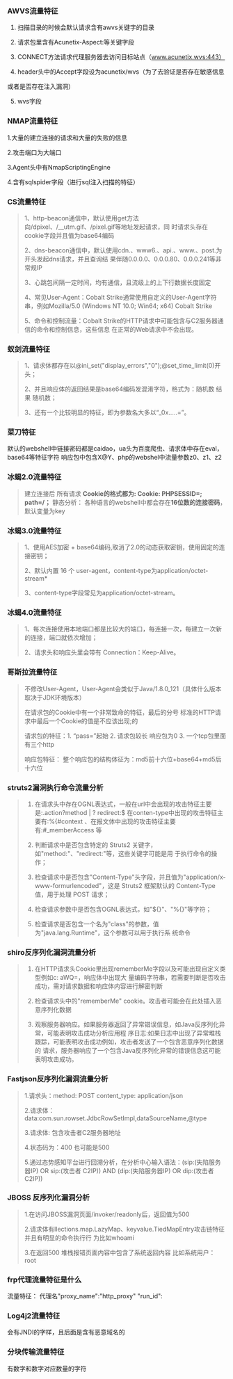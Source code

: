 ### AWVS流量特征

1. 扫描目录的时候会默认请求含有awvs关键字的目录

2. 请求包里含有Acunetix-Aspect:等关键字段

3. CONNECT方法请求代理服务器去访问目标站点（www.acunetix.wvs:443）

4. header头中的Accept字段设为acunetix/wvs（为了去验证是否存在敏感信息

或者是否存在注入漏洞）

5. wvs字段

### NMAP流量特征

1.大量的建立连接的请求和大量的失败的信息

2.攻击端口为大端口

3.Agent头中有NmapScriptingEngine

4.含有sqlspider字段（进行sql注入扫描的特征）

### CS流量特征

> 1、http-beacon通信中，默认使用get方法向/dpixel、/__utm.gif、/pixel.gif等地址发起请求，同 时请求头存在cookie字段并且值为base64编码
>
> 2、dns-beacon通信中，默认使用cdn.、www6.、api.、www.、post.为开头发起dns请求，并且查询结 果伴随0.0.0.0、0.0.0.80、0.0.0.241等非常规IP
>
> 3、心跳包间隔一定时间，均有通信，且流级上的上下行数据长度固定
>
> 4、常见User-Agent：Cobalt Strike通常使用自定义的User-Agent字符串，例如Mozilla/5.0 (Windows NT 10.0; Win64; x64) Cobalt Strike
>
> 5、命令和控制流量：Cobalt Strike的HTTP请求中可能包含与C2服务器通信的命令和控制信息，这些信息 在正常的Web请求中不会出现。

###  蚁剑流量特征

> 1、请求体都存在以@ini_set("display_errors","0");@set_time_limit(0)开头；
>
> 2、并且响应体的返回结果是base64编码发混淆字符，格式为：随机数 结果 随机数；
>
> 3、还有一个比较明显的特征，即为参数名大多以“_0x.....=”。

### 菜刀特征 

默认的webshell中链接密码都是caidao，ua头为百度爬虫、请求体中存在eval，base64等特征字符 响应包中包含X@Y、php的webshel中流量参数z0、z1、z2

### 冰蝎2.0流量特征

> 建立连接后 所有请求 **Cookie的格式都为: Cookie: PHPSESSID=; path=/；** 静态分析： 各种语言的webshell中都会存在**16位数的连接密码**，默认变量为key 

###  冰蝎3.0流量特征

> 1、使用AES加密 + base64编码,取消了2.0的动态获取密钥，使用固定的连接密钥；
>
> 2、默认内置 16 个 user-agent，content-type为application/octet-stream*
>
> 3、content-type字段常见为application/octet-stream。

###  冰蝎4.0流量特征

> 1、每次连接使用本地端口都是比较大的端口，每连接一次，每建立一次新的连接，端口就依次增加；
>
> 2、请求头和响应头里会带有 Connection：Keep-Alive。

### 哥斯拉流量特征 

> 不修改User-Agent，User-Agent会类似于Java/1.8.0_121（具体什么版本取决于JDK环境版本）
>
> 在请求包的Cookie中有一个非常致命的特征，最后的分号 标准的HTTP请求中最后一个Cookie的值是不应该出现;的
>
> 请求包的特征：1. “pass=”起始 2. 请求包较长 响应包为0 3. 一个tcp包里面有三个http
>
> 响应包特征： 整个响应包的结构体征为：md5前十六位+base64+md5后十六位 

### struts2漏洞执行命令流量分析 

> 1. 在请求头中存在OGNL表达式，一般在url中会出现的攻击特征主要是:.action?method | ? redirect:$ 在conten-type中出现的攻击特征主要有:%{#context 、在报文体中出现的攻击特征主要 有:#_memberAccess 等
>
> 2. 判断请求中是否包含特定的 Struts2 关键字，如"method:"、"redirect:"等，这些关键字可能是用 于执行命令的操作；
>
> 3. 检查请求中是否包含"Content-Type"头字段，并且值为"application/x-www-formurlencoded"，这是 Struts2 框架默认的 Content-Type 值，用于处理 POST 请求；
>
> 4. 检查请求参数中是否包含OGNL表达式，如"${}"、"%{}"等字符；
>
> 5. 检查请求是否包含一个名为"class"的参数，值为"java.lang.Runtime"，这个参数可以用于执行系 统命令 

### shiro反序列化漏洞流量分析

> 1. 在HTTP请求头Cookie里出现rememberMe字段以及可能出现自定义类型例如c: aWQ=，响应体中出现大 量编码字符串，若需要判断是否攻击成功，需对请求数据和响应体内容进行解密判断
>
> 2. 检查请求头中的"rememberMe" cookie。攻击者可能会在此处插入恶意序列化数据
>
> 3. 观察服务器响应。如果服务器返回了异常错误信息，如Java反序列化异常，可能表明攻击成功分析应用程 序日志:如果日志中出现了异常堆栈跟踪，可能表明攻击成功例如，攻击者发送了一个包含恶意序列化数据的 请求，服务器响应了一个包含Java反序列化异常的错误信息这可能表明攻击成功。

### Fastjson反序列化漏洞流量分析

> 1.请求头：method: POST content_type: application/json
>
> 2.请求体：data:com.sun.rowset.JdbcRowSetImpl,dataSourceName,@type
>
> 3.请求体: 包含攻击者C2服务器地址
>
> 4.状态码为：400 也可能是500
>
> 5.通过态势感知平台进行回溯分析，在分析中心输入语法：(sip:(失陷服务器IP) OR sip:(攻击者 C2IP)) AND (dip:(失陷服务器IP) OR dip:(攻击者C2IP)) 

### JBOSS 反序列化漏洞分析 

> 1.在访问JBOSS漏洞页面/invoker/readonly后，返回值为500
>
> 2.请求体有llections.map.LazyMap、keyvalue.TiedMapEntry攻击链特征并且有明显的命令执行行 为比如whoami
>
> 3.在返回500 堆栈报错页面内容中包含了系统返回内容 比如系统用户：root 

###  frp代理流量特征是什么

流量特征：
  代理名"proxy_name":"http_proxy"
  "run_id":

### Log4j2流量特征

会有JNDI的字样，且后面是含有恶意域名的

### 分块传输流量特征

有数字和数字对应数量的字符